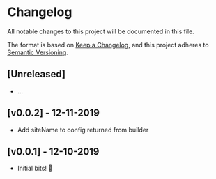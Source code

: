 # Changelog

All notable changes to this project will be documented in this file.

The format is based on [Keep a Changelog](https://keepachangelog.com/en/1.0.0/),
and this project adheres to [Semantic Versioning](https://semver.org/spec/v2.0.0.html).

## [Unreleased]

- ...

## [v0.0.2] - 12-11-2019

- Add siteName to config returned from builder

## [v0.0.1] - 12-10-2019

- Initial bits! 🎉
